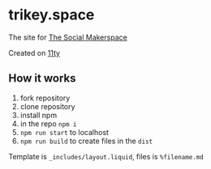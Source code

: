 # trikey.space
The site for [The Social Makerspace](https://www.trikey.space/)

Created on [11ty](https://www.11ty.dev/)

## How it works
1. fork repository
2. clone repository
3. install npm
4. in the repo `npm i`
5. `npm run start` to localhost
6. `npm run build` to create files in the `dist`

Template is `_includes/layout.liquid`, files is `%filename.md`